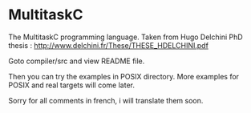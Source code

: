 MultitaskC
==========

The MultitaskC programming language.
Taken from Hugo Delchini PhD thesis : http://www.delchini.fr/These/THESE_HDELCHINI.pdf

Goto compiler/src and view README file.

Then you can try the examples in POSIX directory.
More examples for POSIX and real targets will come later.

Sorry for all comments in french, i will translate them soon.

